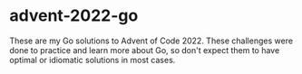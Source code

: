 # advent-2022-go
These are my Go solutions to Advent of Code 2022.  These challenges were done to practice and learn more about Go, so don't expect them to have optimal or idiomatic solutions in most cases.
